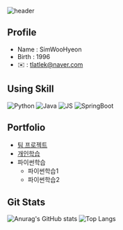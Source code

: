 ![header](https://capsule-render.vercel.app/api?type=rounded&height=150&color=gradient&text=%20welcome%20to%20visit)
## Profile                 
- Name : SimWooHyeon
- Birth : 1996
- ✉️ : tlatlek@naver.com

## Using Skill

![Python](https://github.com/simwh123/simwh123/assets/160683556/f8b4c07d-58b8-4db3-b04d-4b658f1ab264)
![Java](https://github.com/simwh123/simwh123/assets/160683556/642be9d2-49a8-49a7-aa6a-93210441570f)
![JS](https://github.com/simwh123/simwh123/assets/160683556/0c9704e2-42f5-4c72-9079-f6c408d8c95d)
![SpringBoot](https://github.com/simwh123/simwh123/assets/160683556/58cc3cce-f3ea-464a-9142-c939a7e9ab18)


## Portfolio
- [팀 프로젝트](https://github.com/PUK-Java/PUK-Groupware)
- [개인학습]()
- 파이썬학습
  - 파이썬학습1
  - 파이썬학습2

  

## Git Stats
![Anurag's GitHub stats](https://github-readme-stats.vercel.app/api?username=simwh123&show_icons=true&theme=radical)
![Top Langs](https://github-readme-stats.vercel.app/api/top-langs/?username=simwh123&layout=compact)

